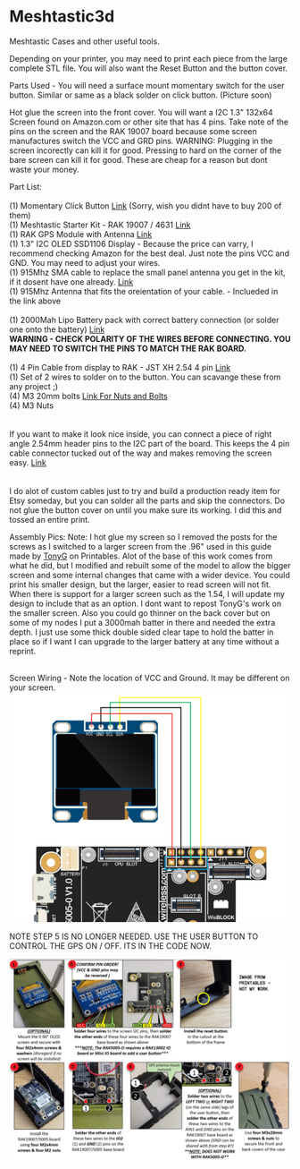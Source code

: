 # Meshtastic3d
Meshtastic Cases and other useful tools.

Depending on your printer, you may need to print each piece from the large complete STL file. You will also want the Reset Button and the button cover.

Parts Used - You will need a surface mount momentary switch for the user button. Similar or same as a black solder on click button. (Picture soon)

Hot glue the screen into the front cover. You will want a I2C 1.3" 132x64 Screen found on Amazon.com or other site that has 4 pins. Take note of the pins on the screen and the RAK 19007 board because some screen manufactures switch the VCC and GRD pins. WARNING: Plugging in the screen incorectly can kill it for good. Pressing to hard on the corner of the bare screen can kill it for good. These are cheap for a reason but dont waste your money.

Part List:<br>
<br>
(1) Momentary Click Button <a href="https://www.amazon.com/QTEATAK-Momentary-Tactile-Button-Assortment/dp/B07VQF8P2Y/ref=sr_1_35?crid=3QXPMZCZFW7U3&dib=eyJ2IjoiMSJ9.ruRDh8Tj1a13VD8jEURoVdYwJALM4uKzH_7rLd2hTHDGjHj071QN20LucGBJIEps.BuLYkAof1QPW6H8Vvi6uUFRkbhGifbejgvPs6ggz-ik&dib_tag=se&keywords=momentary+click+button+solder&qid=1725504484&sprefix=momentary+click+button+sold%2Caps%2C195&sr=8-35">Link</a> (Sorry, wish you didnt have to buy 200 of them)<br>
(1) Meshtastic Starter Kit - RAK 19007 / 4631 <a href="https://www.amazon.com/RAKwireless-WisBlock-Meshtastic-Starter-RAK19007/dp/B0CHKZJK9C">Link</a><br>
(1) RAK GPS Module with Antenna <a href="https://www.amazon.com/RAK-Wireless-RAK12500-Location-Module/dp/B0D33SFFGF/ref=sr_1_1_pp?crid=1SRTJUF1G9GOR&dib=eyJ2IjoiMSJ9.DZK1JnRMqSDaeN28Lb7iRZDTh7R93AEZbbrvWeAi7txX5VICSqbEqhsIMaJHye-m2UXts2cZGJGishPJZcRMrbf1uNctm89gK_qrHsVAHrP_IEKp8L2AGYs5uFISrolUhoIF3MzIezF2H8oSG-GjO7mQciol72UeobdIUi80q_i4PGi7co4vp5KMmolRrw7KyO7V8K74-9iXXAXYj3lW149s2tkaKg2l8IMbscy07c4.I8Z1-mIsX4EKdM90RHzpctskwEvLfeWifFc_VVFXhA0&dib_tag=se&keywords=rak+gps&qid=1725504168&sprefix=rak+gp%2Caps%2C177&sr=8-1">Link</a><br>
(1) 1.3" I2C OLED SSD1106 Display - Because the price can varry, I recommend checking Amazon for the best deal. Just note the pins VCC and GND. You may need to adjust your wires.<br>
(1) 915Mhz SMA cable to replace the small panel antenna you get in the kit, if it dosent have one already. <a href="https://www.amazon.com/Wishiot-Antenna-915MHz-Connector-Lora32u4/dp/B0BX2NFM9B/ref=sr_1_6?crid=121AMCDQNJ3MH&dib=eyJ2IjoiMSJ9.SNiFV78Qg3VZ6bR3M_wWj50T--Y_f4LtEoTRuckI1qb0YJY1ZGWaz7sqFf3gVF3CQUFTcddSbnXiCtKsnP4--gCG2i9Y0Y_-0WvN51UCuBfxmL4bFgqx5VqYLUkP2tB7pizFcXofpGF9sLvhVVxGtQP2QURgzZjgmlogNFF-QlP6tt9EQs1imFkDvLpQhsJ6jsrfUGdz13cuhBmi0qVnZiZbY7uU4aTwzb6hNxfxktc.H1YckMJ099bG6m_tq2R8rTA3oNG-ECW6rlswZI0PZl4&dib_tag=se&keywords=915+mhz&qid=1725504225&sprefix=915+mhz%2Caps%2C149&sr=8-6">Link</a><br>
(1) 915Mhz Antenna that fits the oreientation of your cable. - Inclueded in the link above<br><br>
(1) 2000Mah Lipo Battery pack with correct battery connection (or solder one onto the battery) <a href="https://www.amazon.com/1800mAh-battery-Rechargeable-Lithium-Connector/dp/B07BTTKM8H/ref=sr_1_18?crid=3CH3P2PN4S7PG&dib=eyJ2IjoiMSJ9.1bpVYctOhbIV6FY2OjNeO-TLfi-ERuJ7WiU6OG98ccjTP9bSViGC7Aku6hIzehvYfJzYeY6ffphZamrYZglYnfOgN5Md_TdTvCPKIly9inZkKZMkL1uzBSNp5_cvac6pOBdhhaHzuIgYR44Vk1Htpf7DYyXMoJfvHh0Sz-k4CloNC4NPRaQueLIiJK8BlJ49fa1o8nCkv6Hz_oh9n-5-C2mNYZ0CDnrPyw6F7ds0ita54RORRvfMJjLRqM6z89Qo8PW7SB6-LGrBHjGOPO4brjyXZSmIxXIf87dBE3V1n9g.smowABqF3aGO6kBVAu6nXsvaYrYNa5uYz_v2yzI9qWM&dib_tag=se&keywords=2000mah%2B3.7v%2Brechargeable%2Bbattery&qid=1725504327&sprefix=2000mah%2Caps%2C150&sr=8-18&th=1">Link</a> <br><strong>WARNING - CHECK POLARITY OF THE WIRES BEFORE CONNECTING. YOU MAY NEED TO SWITCH THE PINS TO MATCH THE RAK BOARD.</strong><br><br>
(1) 4 Pin Cable from display to RAK - JST XH 2.54 4 pin <a href="https://www.amazon.com/Sets-2-5-4-Connector-200mm-Female/dp/B01DUC1S14/ref=sr_1_14?crid=3C7KIY9T0MWL5&dib=eyJ2IjoiMSJ9.m15Ofd1u28AxlS0oDE_26sSwMRmm3YCizdEwpzx_ZqdYqpKedjzbA_qH8OdX4g407TVE4mrZ02iE2T3oqHHfk6nf7-Vd5H9dgUo8FA8W35S3NcDDAyfvLicfJ-b0vd7hgfztyEAMLcXaE-mLGsbIXrUcBTCA0OLT_VQBN7nlCVhRpLAMOwrCfZguJgn9Ihw2Didlf2Da4C8_NYiSvRod_nYj2Rwgtnshyv4YIzinoFPCs2oD4yc_RY-3EsIdNpclGbAdPyqMpRpwpwYS8kiShR40JINCWSlBrQjCzoY-sps.YBjUvPVivV7FtEEv76qWv5IV1GZev987I1v6Ts16ObM&dib_tag=se&keywords=4+pin+cable+connector&qid=1725504635&sprefix=4+pin+cable+connector%2Caps%2C168&sr=8-14">Link</a><br>
(1) Set of 2 wires to solder on to the button. You can scavange these from any project ;)<br>
(4) M3 20mm bolts <a href="https://www.amazon.com/mxuteuk-Metric-Screws-Suitable-Printer/dp/B0C7ZPZ214/ref=sr_1_1?crid=2IVZVQBHFFK37&dib=eyJ2IjoiMSJ9.CImQszsKZiemhuBPMvECRdS4a3z6uJ3kU97PMinpZu3_UgLXAEhcP8n8ErWp6G-4-YVX0J57Fp-KIztVKUFs57fC249vvOvRvagSodTXBNBPuCbB2WKJfGMeP1Y7tz8oNlB_6_Kpsw9zuCPkFv6TUgm9qsuigXwl8ecsz2B09jbRsrYbPLidHMiMiVOfuczhOMivBP_DV17cHEtCgNSCkEyxNLaVv67n8vJN9UzgdsU._fXwz0MDmDa-d0TluoLVdgydwWkfjC0R_YvDKBQQXx4&dib_tag=se&keywords=M3+20mm+bolts&qid=1725504727&sprefix=m3+20mm+bolts%2Caps%2C165&sr=8-1">Link For Nuts and Bolts</a><br>
(4) M3 Nuts<br>
<br>
<br>
If you want to make it look nice inside, you can connect a piece of right angle 2.54mm header pins to the I2C part of the board. This keeps the 4 pin cable connector tucked out of the way and makes removing the screen easy. <a href="https://www.amazon.com/Uxcell-a15062500ux0349-Single-40-pin-Breadboard/dp/B01461DQ6S/ref=sr_1_1?crid=1BBGFJ3TCZ990&dib=eyJ2IjoiMSJ9.wOjS79Xdz7AeZPKKXuBESL69Tsjj6Wo_kRf7Ld3b9feFQnz-_k_N9f4A1mG1uTvs_eelDZi99pFkMHq1RTp_nIVI5sWbjQFetu1tFaGb0idC8PKLNmTkzr5uoGBqLHJM-7KEdtuKAKbyOpJ5Szg9hfgseSbckdSek4y0zqpOSQE1KLxe5NZRAkWPqRSp_T74QOCJ2UEhu7RyE4vMIuvQlnjFLcReY0i6gYYxSvmf768.Pzc3dpPVY_zxAwG-9eCtX-jc8FMW7ed4OCQqvisnJZI&dib_tag=se&keywords=right+angle+bread+board+pins&qid=1725504866&sprefix=right+angle+bread+board+pin%2Caps%2C173&sr=8-1">Link</a><br><br><br>
I do alot of custom cables just to try and build a production ready item for Etsy someday, but you can solder all the parts and skip the connectors. Do not glue the button cover on until you make sure its working. I did this and tossed an entire print.

Assembly Pics:
Note: I hot glue my screen so I removed the posts for the screws as I switched to a larger screen from the .96" used in this guide made by <a href="https://www.printables.com/@TonyG">TonyG</a> on Printables. Alot of the base of this work comes from what he did, but I modified and rebuilt some of the model to allow the bigger screen and some internal changes that came with a wider device. You could print his smaller design, but the larger, easier to read screen will not fit. When there is support for a larger screen such as the 1.54, I will update my design to include that as an option. I dont want to repost TonyG's work on the smaller screen. Also you could go thinner on the back cover but on some of my nodes I put a 3000mah batter in there and needed the extra depth. I just use some thick double sided clear tape to hold the batter in place so if I want I can upgrade to the larger battery at any time without a reprint.<br><br>

Screen Wiring - Note the location of VCC and Ground. It may be different on your screen.
<img src="https://github.com/bryanshellpuppy/Meshtastic3d/blob/main/images/583944124df42389fef9086c5ece1834378ca0b8.png"><br>

NOTE STEP 5 IS NO LONGER NEEDED. USE THE USER BUTTON TO CONTROL THE GPS ON / OFF. ITS IN THE CODE NOW.


<img src="https://github.com/bryanshellpuppy/Meshtastic3d/blob/main/images/RAK_Assembly.jpg">
